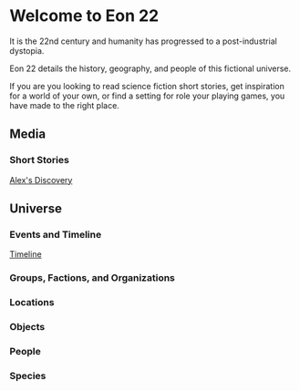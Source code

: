 # Welcome to Eon 22

It is the 22nd century and humanity has progressed to a post-industrial dystopia.

Eon 22 details the history, geography, and people of this fictional universe.

If you are you looking to read science fiction short stories, get inspiration for a world of your own, or find a setting for role your playing games, you have made to the right place.

## Media

### Short Stories

[Alex's Discovery](/media/short_stories/alexs_discovery)

## Universe

### Events and Timeline
  
[Timeline](/events/timeline)

### Groups, Factions, and Organizations

### Locations

### Objects

### People

### Species

